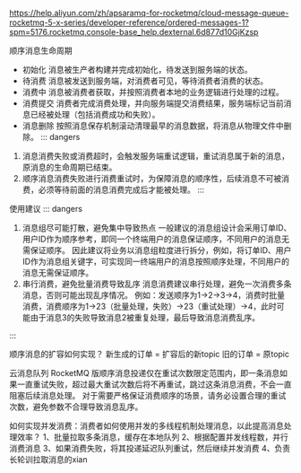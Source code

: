 
https://help.aliyun.com/zh/apsaramq-for-rocketmq/cloud-message-queue-rocketmq-5-x-series/developer-reference/ordered-messages-1?spm=5176.rocketmq.console-base_help.dexternal.6d877d10GjKzsp


顺序消息生命周期
- 初始化
消息被生产者构建并完成初始化，待发送到服务端的状态。
- 待消费
消息被发送到服务端，对消费者可见，等待消费者消费的状态。
- 消费中
消息被消费者获取，并按照消费者本地的业务逻辑进行处理的过程。
- 消费提交
消费者完成消费处理，并向服务端提交消费结果，服务端标记当前消息已经被处理（包括消费成功和失败）。
- 消息删除
按照消息保存机制滚动清理最早的消息数据，将消息从物理文件中删除。
::: dangers
1. 消息消费失败或消费超时，会触发服务端重试逻辑，重试消息属于新的消息，原消息的生命周期已结束。
2. 顺序消息消费失败进行消费重试时，为保障消息的顺序性，后续消息不可被消费，必须等待前面的消息消费完成后才能被处理。
:::


使用建议
::: dangers
1. 消息组尽可能打散，避免集中导致热点
一般建议的消息组设计会采用订单ID、用户ID作为顺序参考，即同一个终端用户的消息保证顺序，不同用户的消息无需保证顺序。
因此建议将业务以消息组粒度进行拆分，例如，将订单ID、用户ID作为消息组关键字，可实现同一终端用户的消息按照顺序处理，不同用户的消息无需保证顺序。
2. 串行消费，避免批量消费导致乱序
消息消费建议串行处理，避免一次消费多条消息，否则可能出现乱序情况。
例如：发送顺序为1->2->3->4，消费时批量消费，消费顺序为1->23（批量处理，失败）->23（重试处理）->4，此时可能由于消息3的失败导致消息2被重复处理，最后导致消息消费乱序。

:::

顺序消息的扩容如何实现？
新生成的订单 = 扩容后的新topic
旧的订单 = 原topic








云消息队列 RocketMQ 版顺序消息投递仅在重试次数限定范围内，即一条消息如果一直重试失败，超过最大重试次数后将不再重试，跳过这条消息消费，不会一直阻塞后续消息处理。
对于需要严格保证消费顺序的场景，请务必设置合理的重试次数，避免参数不合理导致消息乱序。


如何实现并发消费：消费者如何使用并发的多线程机制处理消息，以此提高消息处理效率？
1、批量拉取多条消息，缓存在本地队列
2、根据配置并发线程数，并行消费消息
3、如果消费失败，将其投递延迟队列重试，然后继续并发消费
4、负责长轮训拉取消息的xian